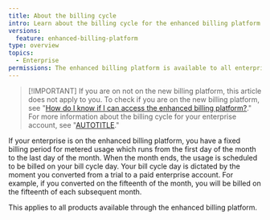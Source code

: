 ```yaml
---
title: About the billing cycle
intro: Learn about the billing cycle for the enhanced billing platform.
versions:
  feature: enhanced-billing-platform
type: overview
topics:
  - Enterprise
permissions: The enhanced billing platform is available to all enterprise accounts, and organizations owned by enterprise accounts, created after June 2, 2024. Enterprises that participated in the beta program also have access to the enhanced billing platform.
---
```


>[!IMPORTANT] If you are on not on the new billing platform, this article does not apply to you. To check if you are on the new billing platform, see "[How do I know if I can access the enhanced billing platform?](/billing/using-the-enhanced-billing-platform-for-enterprises/about-the-enhanced-billing-platform-for-enterprises#how-do-i-know-if-i-can-access-the-enhanced-billing-platform)." For more information about the billing cycle for your enterprise account, see "[AUTOTITLE](/billing/managing-your-github-billing-settings/changing-the-duration-of-your-billing-cycle#changing-the-duration-of-your-enterprise-accounts-billing-cycle)."

If your enterprise is on the enhanced billing platform, you have a fixed billing period for metered usage which runs from the first day of the month to the last day of the month. When the month ends, the usage is scheduled to be billed on your bill cycle day. Your bill cycle day is dictated by the moment you converted from a trial to a paid enterprise account. For example, if you converted on the fifteenth of the month, you will be billed on the fifteenth of each subsequent month.

This applies to all products available through the enhanced billing platform.
